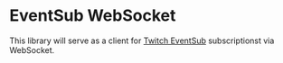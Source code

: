 # EventSub WebSocket
This library will serve as a client for [Twitch EventSub](https://dev.twitch.tv/docs/eventsub/) subscriptionst via WebSocket.
